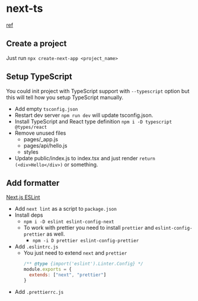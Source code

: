 # next-ts

[ref](https://www.udemy.com/course/next-js-typescript-with-shopify-integration-full-guide)

## Create a project

Just run `npx create-next-app <project_name>`

## Setup TypeScript

You could init project with TypeScript support with `--typescript` option but this will tell how you setup TypeScript manually.

- Add empty `tsconfig.json`
- Restart dev server `npm run dev` will update tsconfig.json.
- Install TypeScript and React type definition `npm i -D typescript @types/react`
- Remove unused files
  - pages/_app.js
  - pages/api/hello.js
  - styles
- Update public/index.js to index.tsx and just render `return (<div>Hello</div>)` or something.

## Add formatter

[Next.js ESLint](https://nextjs.org/docs/basic-features/eslint)

- Add `next lint` as a script to `package.json`
- Install deps
  - `npm i -D eslint eslint-config-next`
  - To work with prettier you need to install `prettier` and `eslint-config-prettier` as well.
    - `npm -i D prettier eslint-config-prettier`
- Add `.eslintrc.js`
  - You just need to extend `next` and `prettier`
    ```js
    /** @type {import('eslint').Linter.Config} */
    module.exports = {
      extends: ["next", "prettier"]
    }
    ```
- Add `.prettierrc.js`

